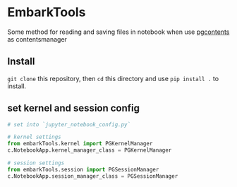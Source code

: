 # EmbarkTools
Some method for reading and saving files in notebook when use [pgcontents](https://github.com/quantopian/pgcontents) as contentsmanager 

## Install
`git clone` this repository, then `cd` this directory and use `pip install .` to install.

## set kernel and session config
```python
# set into `jupyter_notebook_config.py`

# kernel settings
from embarkTools.kernel import PGKernelManager
c.NotebookApp.kernel_manager_class = PGKernelManager

# session settings
from embarkTools.session import PGSessionManager
c.NotebookApp.session_manager_class = PGSessionManager
```